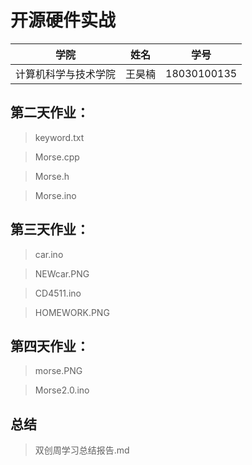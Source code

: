 # 开源硬件实战
|学院|姓名|学号|
|---|-|---|
|计算机科学与技术学院|王昊楠|18030100135|
## 第二天作业：
>keyword.txt

>Morse.cpp

>Morse.h

>Morse.ino
## 第三天作业：
>car.ino

>NEWcar.PNG

>CD4511.ino

>HOMEWORK.PNG
## 第四天作业：
>morse.PNG

>Morse2.0.ino
## 总结
>双创周学习总结报告.md

